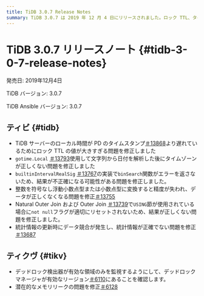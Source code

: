 ```yaml
---
title: TiDB 3.0.7 Release Notes
summary: TiDB 3.0.7 は 2019 年 12 月 4 日にリリースされました。ロック TTL、タイムゾーン解析、結果の精度、データの精度、統計の精度に関連する問題の修正が含まれています。また、TiKV には、デッドロック検出を改善し、メモリリークの問題を修正するための更新も含まれています。
---
```


# TiDB 3.0.7 リリースノート {#tidb-3-0-7-release-notes}

発売日: 2019年12月4日

TiDB バージョン: 3.0.7

TiDB Ansible バージョン: 3.0.7

## ティビ {#tidb}

-   TiDB サーバーのローカル時間が PD のタイムスタンプ[＃13868](https://github.com/pingcap/tidb/pull/13868)より遅れているためにロック TTL の値が大きすぎる問題を修正しました
-   `gotime.Local` [＃13793](https://github.com/pingcap/tidb/pull/13793)使用して文字列から日付を解析した後にタイムゾーンが正しくない問題を修正しました
-   `builtinIntervalRealSig` [＃13767](https://github.com/pingcap/tidb/pull/13767)の実装で`binSearch`関数がエラーを返さないため、結果が不正確になる可能性がある問題を修正しました。
-   整数を符号なし浮動小数点型または小数点型に変換すると精度が失われ、データが正しくなくなる問題を修正[＃13755](https://github.com/pingcap/tidb/pull/13755)
-   Natural Outer Join および Outer Join [＃13739](https://github.com/pingcap/tidb/pull/13739)で`USING`節が使用されている場合に`not null`フラグが適切にリセットされないため、結果が正しくない問題を修正しました。
-   統計情報の更新時にデータ競合が発生し、統計情報が正確でない問題を修正[＃13687](https://github.com/pingcap/tidb/pull/13687)

## ティクヴ {#tikv}

-   デッドロック検出器が有効な領域のみを監視するようにして、デッドロックマネージャが有効なリージョン[＃6110](https://github.com/tikv/tikv/pull/6110)にあることを確認します。
-   潜在的なメモリリークの問題を修正[＃6128](https://github.com/tikv/tikv/pull/6128)
